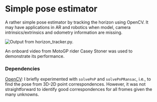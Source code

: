 # Simple pose estimator
A rather simple pose estimator by tracking the horizon using OpenCV. It may have applications in AR and robotics when model, camera intrinsics/extrinsics and odometry information are missing.

![Output from horizon_tracker.py.](result.gif)

An onboard video from MotoGP rider Casey Stoner was used to demonstrate its performance. 

### Dependencies

[OpenCV](https://opencv.org): I briefly experimented with `solvePnP` and `solvePnPRansac`, i.e., to find the pose from 3D-2D point correspondences. However, it was not straightforward to identify good correspondences for all fromes given the many unknowns.
